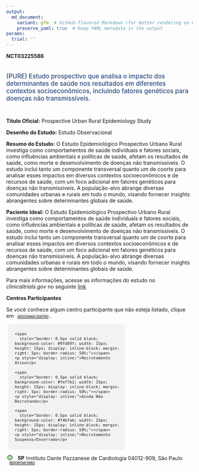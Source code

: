 ```yaml
---
output: 
  md_document:
    variant: gfm  # GitHub-flavored Markdown (for better rendering on GitHub)
    preserve_yaml: true  # Keep YAML metadata in the output
params:
  trial: ''
---
```


**NCT03225586**

<div style="padding: 5px 5px 5px 0px; font-size: 1.20em; font-weight: 500; color: #2E4A7F; text-align: left; margin-bottom: 20px">

(PURE) Estudo prospectivo que analisa o impacto dos determinantes de
saúde nos resultados em diferentes contextos socioeconômicos, incluindo
fatores genéticos para doenças não transmissíveis.

</div>

**Título Oficial:** Prospective Urban Rural Epidemiology Study

**Desenho do Estudo:** Estudo Observacional

**Resumo do Estudo:** O Estudo Epidemiológico Prospectivo Urbano Rural
investiga como comportamentos de saúde individuais e fatores sociais,
como influências ambientais e políticas de saúde, afetam os resultados
de saúde, como morte e desenvolvimento de doenças não transmissíveis. O
estudo inclui tanto um componente transversal quanto um de coorte para
analisar esses impactos em diversos contextos socioeconômicos e de
recursos de saúde, com um foco adicional em fatores genéticos para
doenças não transmissíveis. A população-alvo abrange diversas
comunidades urbanas e rurais em todo o mundo, visando fornecer insights
abrangentes sobre determinantes globais de saúde.

**Paciente Ideal:** O Estudo Epidemiológico Prospectivo Urbano Rural
investiga como comportamentos de saúde individuais e fatores sociais,
como influências ambientais e políticas de saúde, afetam os resultados
de saúde, como morte e desenvolvimento de doenças não transmissíveis. O
estudo inclui tanto um componente transversal quanto um de coorte para
analisar esses impactos em diversos contextos socioeconômicos e de
recursos de saúde, com um foco adicional em fatores genéticos para
doenças não transmissíveis. A população-alvo abrange diversas
comunidades urbanas e rurais em todo o mundo, visando fornecer insights
abrangentes sobre determinantes globais de saúde.

Para mais informações, acesse as informações do estudo no
*clinicaltrials.gov* no seguinte
[link](https://clinicaltrials.gov/ct2/show/NCT03225586)

**Centros Participantes**

Se você conhece algum centro participante que não esteja listado, clique
em
<span style="color: #2E4A7F; margin-left: 2px; padding: 4px; background-color: #f3f2f1; border-radius: 8px; font-weight: 500; font-size: 0.6em"><a
href="https://flazar.shinyapps.io/formsapp?study_nct_id=NCT03225586&amp;location_id=N%2FA&amp;location_full_name=N%2FA&amp;form_type=Adicionar%20Centro"
target="_blank">ADICIONAR CENTRO</a></span>.

<div style="margin-bottom: 8px; margin-left: 5px; padding: 8px; max-width: 300px; background-color: #f3f2f1; border-radius: 8px; font-size: 0.9em">

<div style="margin-left: 10px;">

    <span 
      style="border: 0.5px solid black; background-color: #9fd89f; width: 15px; height: 15px; display: inline-block; margin-right: 5px; border-radius: 50%;"></span>
    <p style="display: inline;">Recrutamento Ativo</p>

</div>

<div style="margin-left: 10px;">

    <span 
      style="border: 0.5px solid black; background-color: #fef7b2; width: 15px; height: 15px; display: inline-block; margin-right: 5px; border-radius: 50%;"></span>
    <p style="display: inline;">Ainda Não Recrutando</p>

</div>

<div style="margin-left: 10px;">

    <span 
      style="border: 0.5px solid black; background-color: #f4bfab; width: 15px; height: 15px; display: inline-block; margin-right: 5px; border-radius: 50%;"></span>
    <p style="display: inline;">Recrutamento Suspenso/Encerrado</p>

</div>

</div>

<div style="margin: 3px;">

<span style="border: 0.5px solid black; display: inline-block; width: 12px; height: 12px; border-radius: 50%; margin-right: 10px; padding-bottom: 0px; background-color: #9fd89f;"></span>
**SP** Instituto Dante Pazzanese de Cardiologia 04012-909, São Paulo
<span style="color: #2E4A7F; margin-left: 2px; padding: 4px; background-color: #f3f2f1; border-radius: 8px; font-weight: 500; font-size: 0.6em"><a
href="https://flazar.shinyapps.io/formsapp?study_nct_id=NCT03225586&amp;location_id=DANTEPAZZANESEINSTITUTEOFCARDIOLOGYSAOPAULOBRAZIL&amp;location_full_name=Instituto%20Dante%20Pazzanese%20de%20Cardiologia%2C%2004012-909%2C%20S%C3%A3o%20Paulo&amp;form_type=Reportar%20Erro"
target="_blank">REPORTAR ERRO</a></span>

</div>

